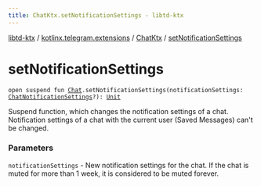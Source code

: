 ```yaml
---
title: ChatKtx.setNotificationSettings - libtd-ktx
---
```


[libtd-ktx](../../index.html) / [kotlinx.telegram.extensions](../index.html) / [ChatKtx](index.html) / [setNotificationSettings](./set-notification-settings.html)

# setNotificationSettings

`open suspend fun `[`Chat`](https://tdlibx.github.io/td/docs/org/drinkless/td/libcore/telegram/TdApi.Chat.html)`.setNotificationSettings(notificationSettings: `[`ChatNotificationSettings`](https://tdlibx.github.io/td/docs/org/drinkless/td/libcore/telegram/TdApi.ChatNotificationSettings.html)`?): `[`Unit`](https://kotlinlang.org/api/latest/jvm/stdlib/kotlin/-unit/index.html)

Suspend function, which changes the notification settings of a chat. Notification settings of a
chat with the current user (Saved Messages) can't be changed.

### Parameters

`notificationSettings` - New notification settings for the chat. If the chat is muted for
more than 1 week, it is considered to be muted forever.